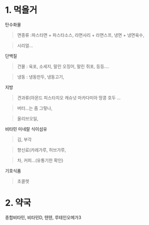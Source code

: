 # 1. 먹을거
탄수화물

>면종류 :파스타면 + 파스타소스, 라면사리 + 라면스프, 냉면 + 냉면육수,

>시리얼...

단백질

>건물 : 육포, 소세지, 말린 오징어, 말린 쥐포, 등등....

>냉동 : 냉동만두, 냉동고기,

지방

>견과류(아몬드 피스타치오 캐슈넛 마카다미아 땅콩 호두 ...

>버터...는 좀 그렇나,

>올리브오일, 

비타민 미네랄 식이섬유

>김, 부각

>향신료(카레가루, 허브가루, 

>차, 커피...(유통기한 확인)

기호식품

>초콜렛
>
# 2. 약국
종합비타민, 비타민D, 텐텐, 루테인오메가3
